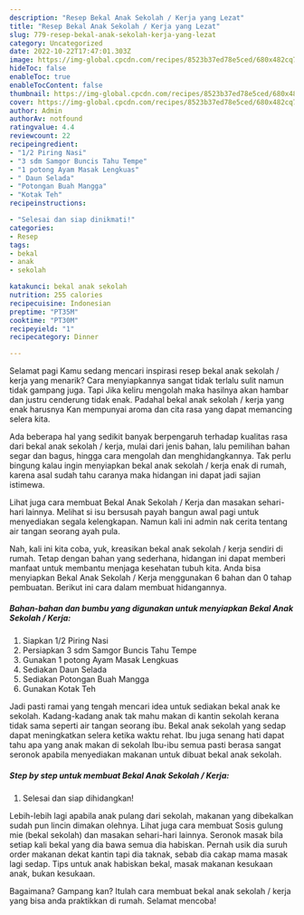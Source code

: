 ```yaml
---
description: "Resep Bekal Anak Sekolah / Kerja yang Lezat"
title: "Resep Bekal Anak Sekolah / Kerja yang Lezat"
slug: 779-resep-bekal-anak-sekolah-kerja-yang-lezat
category: Uncategorized
date: 2022-10-22T17:47:01.303Z
image: https://img-global.cpcdn.com/recipes/8523b37ed78e5ced/680x482cq70/bekal-anak-sekolah-kerja-foto-resep-utama.jpg
hideToc: false
enableToc: true
enableTocContent: false
thumbnail: https://img-global.cpcdn.com/recipes/8523b37ed78e5ced/680x482cq70/bekal-anak-sekolah-kerja-foto-resep-utama.jpg
cover: https://img-global.cpcdn.com/recipes/8523b37ed78e5ced/680x482cq70/bekal-anak-sekolah-kerja-foto-resep-utama.jpg
author: Admin
authorAv: notfound
ratingvalue: 4.4
reviewcount: 22
recipeingredient:
- "1/2 Piring Nasi"
- "3 sdm Samgor Buncis Tahu Tempe"
- "1 potong Ayam Masak Lengkuas"
- " Daun Selada"
- "Potongan Buah Mangga"
- "Kotak Teh"
recipeinstructions:

- "Selesai dan siap dinikmati!"
categories:
- Resep
tags:
- bekal
- anak
- sekolah

katakunci: bekal anak sekolah 
nutrition: 255 calories
recipecuisine: Indonesian
preptime: "PT35M"
cooktime: "PT30M"
recipeyield: "1"
recipecategory: Dinner

---
```



Selamat pagi Kamu sedang mencari inspirasi resep bekal anak sekolah / kerja yang menarik? Cara menyiapkannya sangat tidak terlalu sulit namun tidak gampang juga. Tapi Jika keliru mengolah maka hasilnya akan hambar dan justru cenderung tidak enak. Padahal bekal anak sekolah / kerja yang enak harusnya Kan mempunyai aroma dan cita rasa yang dapat memancing selera kita.


Ada beberapa hal yang sedikit banyak berpengaruh terhadap kualitas rasa dari bekal anak sekolah / kerja, mulai dari jenis bahan, lalu pemilihan bahan segar dan bagus, hingga cara mengolah dan menghidangkannya. Tak perlu bingung kalau ingin menyiapkan bekal anak sekolah / kerja enak di rumah, karena asal sudah tahu caranya maka hidangan ini dapat jadi sajian istimewa.

Lihat juga cara membuat Bekal Anak Sekolah / Kerja dan masakan sehari-hari lainnya. Melihat si isu bersusah payah bangun awal pagi untuk menyediakan segala kelengkapan. Namun kali ini admin nak cerita tentang air tangan seorang ayah pula.


Nah, kali ini kita coba, yuk, kreasikan bekal anak sekolah / kerja sendiri di rumah. Tetap dengan bahan yang sederhana, hidangan ini dapat memberi manfaat untuk membantu menjaga kesehatan tubuh kita. Anda bisa menyiapkan Bekal Anak Sekolah / Kerja menggunakan 6 bahan dan 0 tahap pembuatan. Berikut ini cara dalam membuat hidangannya.

<!--inarticleads1-->

##### Bahan-bahan dan bumbu yang digunakan untuk menyiapkan Bekal Anak Sekolah / Kerja:

1. Siapkan 1/2 Piring Nasi
1. Persiapkan 3 sdm Samgor Buncis Tahu Tempe
1. Gunakan 1 potong Ayam Masak Lengkuas
1. Sediakan  Daun Selada
1. Sediakan Potongan Buah Mangga
1. Gunakan Kotak Teh


Jadi pasti ramai yang tengah mencari idea untuk sediakan bekal anak ke sekolah. Kadang-kadang anak tak mahu makan di kantin sekolah kerana tidak sama seperti air tangan seorang ibu. Bekal anak sekolah yang sedap dapat meningkatkan selera ketika waktu rehat. Ibu juga senang hati dapat tahu apa yang anak makan di sekolah Ibu-ibu semua pasti berasa sangat seronok apabila menyediakan makanan untuk dibuat bekal anak sekolah. 

<!--inarticleads2-->

##### Step by step untuk membuat Bekal Anak Sekolah / Kerja:


1. Selesai dan siap dihidangkan!

Lebih-lebih lagi apabila anak pulang dari sekolah, makanan yang dibekalkan sudah pun lincin dimakan olehnya. Lihat juga cara membuat Sosis gulung mie (bekal sekolah) dan masakan sehari-hari lainnya. Seronok masak bila setiap kali bekal yang dia bawa semua dia habiskan. Pernah usik dia suruh order makanan dekat kantin tapi dia taknak, sebab dia cakap mama masak lagi sedap. Tips untuk anak habiskan bekal, masak makanan kesukaan anak, bukan kesukaan. 

Bagaimana? Gampang kan? Itulah cara membuat bekal anak sekolah / kerja yang bisa anda praktikkan di rumah. Selamat mencoba!
